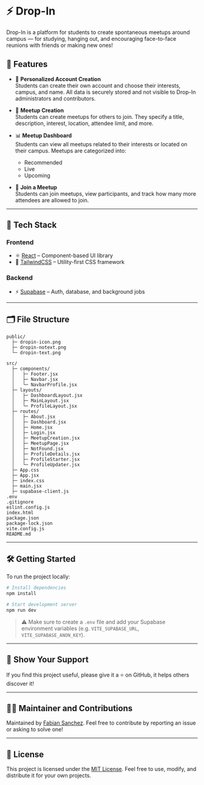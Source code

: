 # ⚡ Drop-In

Drop-In is a platform for students to create spontaneous meetups around campus — for studying, hanging out, and encouraging face-to-face reunions with friends or making new ones!

## 🚀 Features

- 🎯 **Personalized Account Creation**  
  Students can create their own account and choose their interests, campus, and name. All data is securely stored and not visible to Drop-In administrators and contributors.

- 📅 **Meetup Creation**  
  Students can create meetups for others to join. They specify a title, description, interest, location, attendee limit, and more.

- 📊 **Meetup Dashboard**  
  Students can view all meetups related to their interests or located on their campus. Meetups are categorized into:
  - Recommended
  - Live
  - Upcoming

- 🤝 **Join a Meetup**  
  Students can join meetups, view participants, and track how many more attendees are allowed to join.

---

## 🧠 Tech Stack

### Frontend
- ⚛️ [React](https://react.dev/) – Component-based UI library
- 🎨 [TailwindCSS](https://tailwindcss.com/) – Utility-first CSS framework

### Backend
- ⚡ [Supabase](https://supabase.com/) – Auth, database, and background jobs

---

## 🗂️ File Structure

```
public/
  ├─ dropin-icon.png
  ├─ dropin-notext.png
  └─ dropin-text.png

src/
  ├─ components/
  │   ├─ Footer.jsx
  │   ├─ Navbar.jsx
  │   └─ NavbarProfile.jsx
  ├─ layouts/
  │   ├─ DashboardLayout.jsx
  │   ├─ MainLayout.jsx
  │   └─ ProfileLayout.jsx
  ├─ routes/
  │   ├─ About.jsx
  │   ├─ Dashboard.jsx
  │   ├─ Home.jsx
  │   ├─ Login.jsx
  │   ├─ MeetupCreation.jsx
  │   ├─ MeetupPage.jsx
  │   ├─ NotFound.jsx
  │   ├─ ProfileDetails.jsx
  │   ├─ ProfileStarter.jsx
  │   └─ ProfileUpdater.jsx
  ├─ App.css
  ├─ App.jsx
  ├─ index.css
  ├─ main.jsx
  ├─ supabase-client.js
.env
.gitignore
eslint.config.js
index.html
package.json
package-lock.json
vite.config.js
README.md
```

---

## 🛠️ Getting Started

To run the project locally:

```bash
# Install dependencies
npm install

# Start development server
npm run dev
```

> ⚠️ Make sure to create a `.env` file and add your Supabase environment variables (e.g. `VITE_SUPABASE_URL`, `VITE_SUPABASE_ANON_KEY`).

---

## 🌟 Show Your Support

If you find this project useful, please give it a ⭐ on GitHub, it helps others discover it!

---

## 👨‍💻 Maintainer and Contributions

Maintained by [Fabian Sanchez](https://github.com/FabianSanchezD/).
Feel free to contribute by reporting an issue or asking to solve one!

---

## 📄 License

This project is licensed under the [MIT License](https://opensource.org/licenses/MIT). Feel free to use, modify, and distribute it for your own projects.
